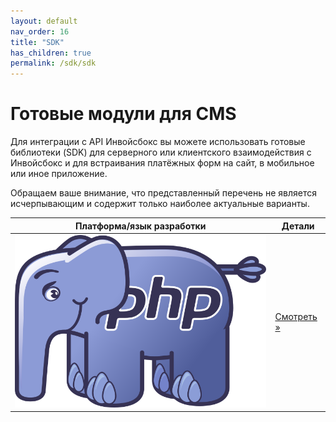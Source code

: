 ```yaml
---
layout: default
nav_order: 16
title: "SDK"
has_children: true
permalink: /sdk/sdk
---
```


# Готовые модули для CMS

Для интеграции с API Инвойсбокс вы можете использовать готовые библиотеки (SDK) для серверного или клиентского
взаимодействия с Инвойсбокс и для встраивания платёжных форм на сайт, в мобильное или иное приложение.

Обращаем ваше внимание, что представленный перечень не является исчерпывающим и содержит только наиболее
актуальные варианты.


| Платформа/язык разработки          | Детали
| -----------------------------------| ---------------------------------------
| ![PHP](/assets/images/sdk/php.svg) | [Смотреть &raquo;](/docs/sdk/php)
